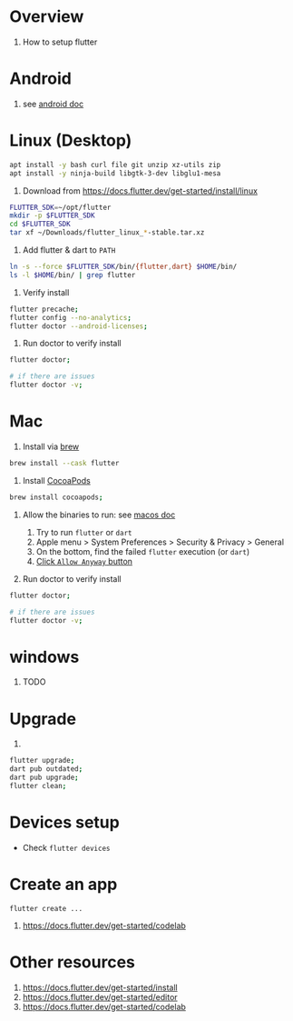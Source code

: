 # Overview
1. How to setup flutter


# Android
1. see [android doc](./setup.android.md)


# Linux (Desktop)
```bash
apt install -y bash curl file git unzip xz-utils zip
apt install -y ninja-build libgtk-3-dev libglu1-mesa
```
1. Download from https://docs.flutter.dev/get-started/install/linux
```bash
FLUTTER_SDK=~/opt/flutter
mkdir -p $FLUTTER_SDK
cd $FLUTTER_SDK
tar xf ~/Downloads/flutter_linux_*-stable.tar.xz
```
1. Add flutter & dart to `PATH`
```bash
ln -s --force $FLUTTER_SDK/bin/{flutter,dart} $HOME/bin/
ls -l $HOME/bin/ | grep flutter
```
1. Verify install
```bash
flutter precache;
flutter config --no-analytics;
flutter doctor --android-licenses;
```
1. Run doctor to verify install
```bash
flutter doctor;

# if there are issues
flutter doctor -v;
```


# Mac
1. Install via [brew](https://brew.sh/)
```bash
brew install --cask flutter
```
1. Install [CocoaPods](https://guides.cocoapods.org/using/getting-started.html)
```bash
brew install cocoapods;
```
1. Allow the binaries to run: see [macos doc](../macos/unverified-binaries.md)
    1. Try to run `flutter` or `dart`
    1. Apple menu > System Preferences > Security & Privacy > General
    1. On the bottom, find the failed `flutter` execution (or `dart`)
    1. [Click `Allow Anyway` button](https://www.alphr.com/cannot-be-opened-because-the-developer-cannot-be-verified/)

1. Run doctor to verify install
```bash
flutter doctor;

# if there are issues
flutter doctor -v;
```


# windows
1. TODO


# Upgrade
1.
```bash
flutter upgrade;
dart pub outdated;
dart pub upgrade;
flutter clean;
```


# Devices setup
- Check `flutter devices`


# Create an app
```
flutter create ...
```
1. https://docs.flutter.dev/get-started/codelab


# Other resources
1. https://docs.flutter.dev/get-started/install
1. https://docs.flutter.dev/get-started/editor
1. https://docs.flutter.dev/get-started/codelab